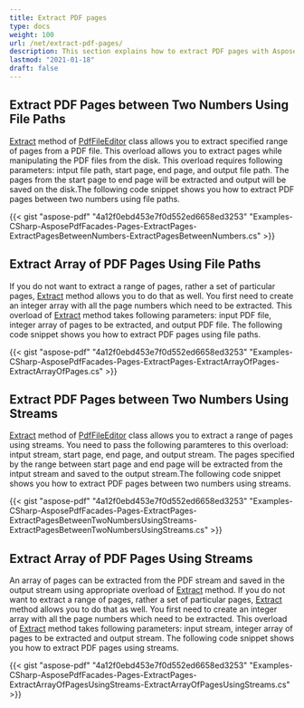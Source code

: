 ```yaml
---
title: Extract PDF pages
type: docs
weight: 100
url: /net/extract-pdf-pages/
description: This section explains how to extract PDF pages with Aspose.PDF Facades using PdfFileEditor class.
lastmod: "2021-01-18"
draft: false
---
```


## Extract PDF Pages between Two Numbers Using File Paths

[Extract](https://apireference.aspose.com/pdf/net/aspose.pdf.facades/pdffileeditor/methods/extract/index) method of [PdfFileEditor](https://apireference.aspose.com/pdf/net/aspose.pdf.facades/pdffileeditor) class allows you to extract specified range of pages from a PDF file. This overload allows you to extract pages while manipulating the PDF files from the disk. This overload requires following parameters: intput file path, start page, end page, and output file path. The pages from the start page to end page will be extracted and output will be saved on the disk.The following code snippet shows you how to extract PDF pages between two numbers using file paths.



{{< gist "aspose-pdf" "4a12f0ebd453e7f0d552ed6658ed3253" "Examples-CSharp-AsposePdfFacades-Pages-ExtractPages-ExtractPagesBetweenNumbers-ExtractPagesBetweenNumbers.cs" >}}

## Extract Array of PDF Pages Using File Paths

If you do not want to extract a range of pages, rather a set of particular pages, [Extract](https://apireference.aspose.com/pdf/net/aspose.pdf.facades/pdffileeditor/methods/extract/index) method allows you to do that as well. You first need to create an integer array with all the page numbers which need to be extracted. This overload of [Extract](https://apireference.aspose.com/pdf/net/aspose.pdf.facades/pdffileeditor/methods/extract/index) method takes following parameters: input PDF file, integer array of pages to be extracted, and output PDF file. The following code snippet shows you how to extract PDF pages using file paths. 



{{< gist "aspose-pdf" "4a12f0ebd453e7f0d552ed6658ed3253" "Examples-CSharp-AsposePdfFacades-Pages-ExtractPages-ExtractArrayOfPages-ExtractArrayOfPages.cs" >}}

## Extract PDF Pages between Two Numbers Using Streams

[Extract](https://apireference.aspose.com/pdf/net/aspose.pdf.facades/pdffileeditor/methods/extract/index) method of [PdfFileEditor](https://apireference.aspose.com/pdf/net/aspose.pdf.facades/pdffileeditor) class allows you to extract a range of pages using streams. You need to pass the following paramteres to this overload: intput stream, start page, end page, and output stream. The pages specified by the range between start page and end page will be extracted from the intput stream and saved to the output stream.The following code snippet shows you how to extract PDF pages between two numbers using streams.



{{< gist "aspose-pdf" "4a12f0ebd453e7f0d552ed6658ed3253" "Examples-CSharp-AsposePdfFacades-Pages-ExtractPages-ExtractPagesBetweenTwoNumbersUsingStreams-ExtractPagesBetweenTwoNumbersUsingStreams.cs" >}}

## Extract Array of PDF Pages Using Streams

An array of pages can be extracted from the PDF stream and saved in the output stream using appropriate overload of [Extract](https://apireference.aspose.com/pdf/net/aspose.pdf.facades/pdffileeditor/methods/extract/index) method. If you do not want to extract a range of pages, rather a set of particular pages, [Extract](https://apireference.aspose.com/pdf/net/aspose.pdf.facades/pdffileeditor/methods/extract/index) method allows you to do that as well. You first need to create an integer array with all the page numbers which need to be extracted. This overload of [Extract](https://apireference.aspose.com/pdf/net/aspose.pdf.facades/pdffileeditor/methods/extract/index) method takes following parameters: input stream, integer array of pages to be extracted and output stream. 
The following code snippet shows you how to extract PDF pages using streams. 



{{< gist "aspose-pdf" "4a12f0ebd453e7f0d552ed6658ed3253" "Examples-CSharp-AsposePdfFacades-Pages-ExtractPages-ExtractArrayOfPagesUsingStreams-ExtractArrayOfPagesUsingStreams.cs" >}}
